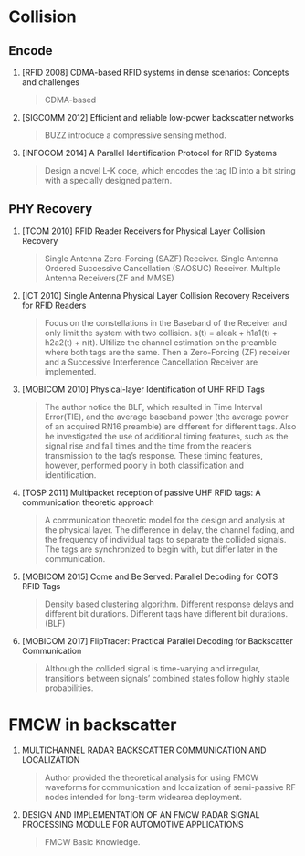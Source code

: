# Collision
## Encode

1. [RFID 2008] CDMA-based RFID systems in dense scenarios: Concepts and challenges
    
    >CDMA-based

1. [SIGCOMM 2012] Efficient and reliable low-power backscatter networks
    
    >BUZZ introduce a compressive sensing method. 

1. [INFOCOM 2014] A Parallel Identification Protocol for RFID Systems
    
    >Design a novel L-K code, which encodes the tag ID into a bit string with a specially designed pattern.

## PHY Recovery

1. [TCOM 2010] RFID Reader Receivers for Physical Layer Collision Recovery
    
    >Single Antenna Zero-Forcing (SAZF) Receiver. Single Antenna Ordered Successive Cancellation (SAOSUC) Receiver. Multiple Antenna Receivers(ZF and MMSE)

1. [ICT 2010] Single Antenna Physical Layer Collision Recovery Receivers for RFID Readers
    
    >Focus on the constellations in the Baseband of the Receiver and only limit the system with two collision. s(t) = aleak + h1a1(t) + h2a2(t) + n(t). Ultilize the channel estimation on the preamble where both tags are the same. Then a Zero-Forcing (ZF) receiver and a  Successive Interference Cancellation Receiver are implemented.

1. [MOBICOM 2010] Physical-layer Identification of UHF RFID Tags
    
    >The author notice the BLF, which resulted in Time Interval Error(TIE), and the average baseband power (the average power of an acquired RN16 preamble) are different for different tags. Also he investigated the use of additional timing features, such as the signal rise and fall times and the time from the reader’s transmission to the tag’s response. These timing features, however, performed poorly in both classification and identification.

1. [TOSP 2011] Multipacket reception of passive UHF RFID tags: A communication theoretic approach
    
    >A communication theoretic model for the design and analysis at the physical layer. The difference in delay, the channel fading, and the frequency of individual tags to separate the collided signals. The tags are synchronized to begin with, but differ later in the communication.

1. [MOBICOM 2015] Come and Be Served: Parallel Decoding for COTS RFID Tags

    >Density based clustering algorithm. Different response delays and different bit durations. Different tags have different bit durations.(BLF)

1. [MOBICOM 2017] FlipTracer: Practical Parallel Decoding for Backscatter Communication

    >Although the collided signal is time-varying and irregular, transitions between signals’ combined states follow highly stable probabilities.


# FMCW in backscatter

1. MULTICHANNEL RADAR BACKSCATTER COMMUNICATION AND LOCALIZATION

    >Author provided the theoretical analysis for using FMCW waveforms for communication and localization of semi-passive RF nodes intended for long-term widearea deployment.

1. DESIGN AND IMPLEMENTATION OF AN FMCW RADAR SIGNAL PROCESSING MODULE FOR AUTOMOTIVE APPLICATIONS

    >FMCW Basic Knowledge.
